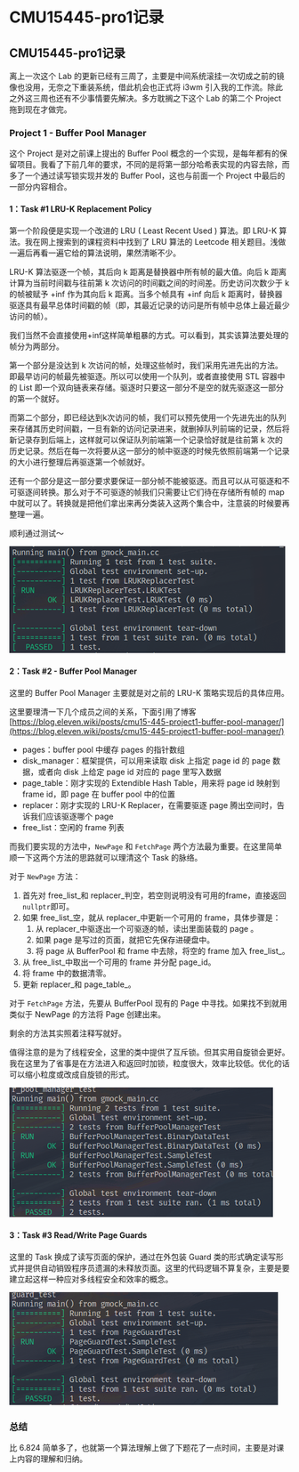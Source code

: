 # CMU15445-pro1记录

## CMU15445-pro1记录

离上一次这个 Lab 的更新已经有三周了，主要是中间系统滚挂一次切成之前的镜像也没用，无奈之下重装系统，借此机会也正式将 i3wm 引入我的工作流。除此之外这三周也还有不少事情要先解决。多方耽搁之下这个 Lab 的第二个 Project 拖到现在才做完。

### Project 1 - Buffer Pool Manager

这个 Project 是对之前课上提出的 Buffer Pool 概念的一个实现，是每年都有的保留项目。我看了下前几年的要求，不同的是将第一部分哈希表实现的内容去除，而多了一个通过读写锁实现并发的 Buffer Pool，这也与前面一个 Project 中最后的一部分内容相合。

#### 1：Task #1 LRU-K Replacement Policy

第一个阶段便是实现一个改进的 LRU  ( Least Recent Used ) 算法。即 LRU-K 算法。我在网上搜索到的课程资料中找到了 LRU 算法的 Leetcode 相关题目。浅做一遍后再看一遍它给的算法说明，果然清晰不少。

LRU-K 算法驱逐一个帧，其后向 k 距离是替换器中所有帧的最大值。向后 k 距离计算为当前时间戳与往前第 k 次访问的时间戳之间的时间差。历史访问次数少于 k 的帧被赋予 +inf 作为其向后 k 距离。当多个帧具有 +inf 向后 k 距离时，替换器驱逐具有最早总体时间戳的帧（即，其最近记录的访问是所有帧中总体上最近最少访问的帧）。

我们当然不会直接使用+inf这样简单粗暴的方式。可以看到，其实该算法要处理的帧分为两部分。

第一个部分是没达到 k 次访问的帧，处理这些帧时，我们采用先进先出的方法。即最早访问的帧最先被驱逐。所以可以使用一个队列，或者直接使用 STL 容器中的 List 即一个双向链表来存储。驱逐时只要这一部分不是空的就先驱逐这一部分的第一个就好。

而第二个部分，即已经达到k次访问的帧，我们可以预先使用一个先进先出的队列来存储其历史时间戳，一旦有新的访问记录进来，就删掉队列前端的记录，然后将新记录存到后端上，这样就可以保证队列前端第一个记录恰好就是往前第 k 次的历史记录。然后在每一次将要从这一部分的帧中驱逐的时候先依照前端第一个记录的大小进行整理后再驱逐第一个帧就好。

还有一个部分是这一部分要求要保证一部分帧不能被驱逐。而且可以从可驱逐和不可驱逐间转换。那么对于不可驱逐的帧我们只需要让它们待在存储所有帧的 map 中就可以了。转换就是把他们拿出来再分类装入这两个集合中，注意装的时候要再整理一遍。

顺利通过测试～

![12312312312](../../media/cmu15454/2023-03-30_20-01.png)

#### 2：Task #2 - Buffer Pool Manager

这里的 Buffer Pool Manager 主要就是对之前的 LRU-K 策略实现后的具体应用。

这里要理清一下几个成员之间的关系，下面引用了博客[https://blog.eleven.wiki/posts/cmu15-445-project1-buffer-pool-manager/](https://blog.eleven.wiki/posts/cmu15-445-project1-buffer-pool-manager/)

* pages：buffer pool 中缓存 pages 的指针数组
* disk_manager：框架提供，可以用来读取 disk 上指定 page id 的 page 数据，或者向 disk 上给定 page id 对应的 page 里写入数据
* page_table：刚才实现的 Extendible Hash Table，用来将 page id 映射到 frame id，即 page 在 buffer pool 中的位置
* replacer：刚才实现的 LRU-K Replacer，在需要驱逐 page 腾出空间时，告诉我们应该驱逐哪个 page
* free_list：空闲的 frame 列表

而我们要实现的方法中，`NewPage` 和 `FetchPage` 两个方法最为重要。在这里简单顺一下这两个方法的思路就可以理清这个 Task 的脉络。

对于 `NewPage` 方法：

1. 首先对 free_list_和 replacer_判空，若空则说明没有可用的frame，直接返回 `nullptr`即可。
2. 如果 free_list_空，就从 replacer_中更新一个可用的 frame，具体步骤是：
   1. 从 replacer_中驱逐出一个可驱逐的帧，读出里面装载的 page 。
   2. 如果 page 是写过的页面，就把它先保存进硬盘中。
   3. 将 page 从 BufferPool 和 frame 中去除，将空的 frame 加入 free_list_。
3. 从 free_list_中取出一个可用的 frame 并分配 page_id。
4. 将 frame 中的数据清零。
5. 更新 replacer_和 page_table_。

对于 `FetchPage` 方法，先要从 BufferPool 现有的 Page 中寻找。如果找不到就用类似于 NewPage 的方法将 Page 创建出来。

剩余的方法其实照着注释写就好。

值得注意的是为了线程安全，这里的类中提供了互斥锁。但其实用自旋锁会更好。我在这里为了省事是在方法进入和返回时加锁，粒度很大，效率比较低。优化的话可以缩小粒度或改成自旋锁的形式。

![12312312312](../../media/cmu15454/2023-03-31_15-02.png)

#### 3：Task #3 Read/Write Page Guards

这里的 Task 换成了读写页面的保护，通过在外包装 Guard 类的形式确定读写形式并提供自动销毁程序员遗漏的未释放页面。这里的代码逻辑不算复杂，主要是要建立起这样一种应对多线程安全和效率的概念。

![12312312312](../../media/cmu15454/2023-03-31_15-00.png)

### 总结

比 6.824 简单多了，也就第一个算法理解上做了下题花了一点时间，主要是对课上内容的理解和归纳。

